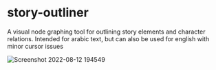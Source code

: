 # story-outliner
A visual node graphing tool for outlining story elements and character relations.
Intended for arabic text, but can also be used for english with minor cursor issues

![Screenshot 2022-08-12 194549](https://user-images.githubusercontent.com/18287505/184414640-312d18e0-12cf-4141-81c5-67ade9f8fcfd.png)
